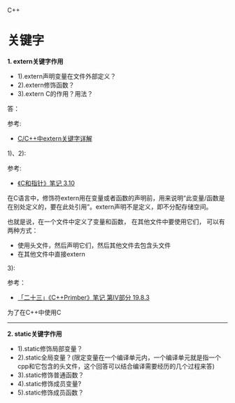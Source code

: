 C++

# 关键字

**1. extern关键字作用**

-	1).extern声明变量在文件外部定义？
-	2).extern修饰函数？
-	3).extern C的作用？用法？

答：

参考:
-	[C/C++中extern关键字详解](http://blog.csdn.net/big_bit/article/details/51595714)


1)、2):

参考:

-	[《C和指针》笔记 3.10](https://guanjunjian.github.io/2017/01/09/study-19-pointers-on-c-summary/)

在C语言中，修饰符extern用在变量或者函数的声明前，用来说明“此变量/函数是在别处定义的，要在此处引用”。extern声明不是定义，即不分配存储空间。

也就是说，在一个文件中定义了变量和函数， 在其他文件中要使用它们， 可以有两种方式：

-	使用头文件，然后声明它们，然后其他文件去包含头文件
-	在其他文件中直接extern

3):

参考：

-	[「二十三」《C++Primber》笔记 第IV部分 19.8.3](https://guanjunjian.github.io/2017/02/09/study-23-cpp-primer-summary_4/)

为了在C++中使用C

---

**2. static关键字作用**

-	1).static修饰局部变量？
-	2).static全局变量？(限定变量在一个编译单元内，一个编译单元就是指一个cpp和它包含的头文件，这个回答可以结合编译需要经历的几个过程来答)
-	3).static修饰普通函数？
-	4).static修饰成员变量?
-	5).static修饰成员函数？


